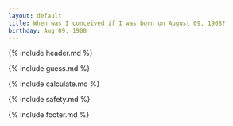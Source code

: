 ```yaml
---
layout: default
title: When was I conceived if I was born on August 09, 1908?
birthday: Aug 09, 1908
---
```


{% include header.md %}

{% include guess.md %}

{% include calculate.md %}

{% include safety.md %}

{% include footer.md %}



